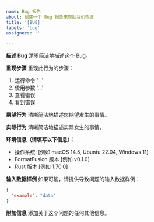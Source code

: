 ```yaml
---
name: Bug 报告
about: 创建一个 Bug 报告来帮助我们改进
title: '[BUG] '
labels: 'bug'
assignees: ''

---
```


**描述 Bug**
清晰简洁地描述这个 Bug。

**重现步骤**
重现此行为的步骤：
1. 运行命令 '...'
2. 使用参数 '...'
3. 查看错误
4. 看到错误

**期望行为**
清晰简洁地描述您期望发生的事情。

**实际行为**
清晰简洁地描述实际发生的事情。

**环境信息（请填写以下信息）：**
- 操作系统: [例如 macOS 14.5, Ubuntu 22.04, Windows 11]
- FormatFusion 版本 [例如 v0.1.0]
- Rust 版本 [例如 1.70.0]

**输入数据样例**
如果可能，请提供导致问题的输入数据样例：
```json
{
  "example": "data"
}
```

**附加信息**
添加关于这个问题的任何其他信息。
